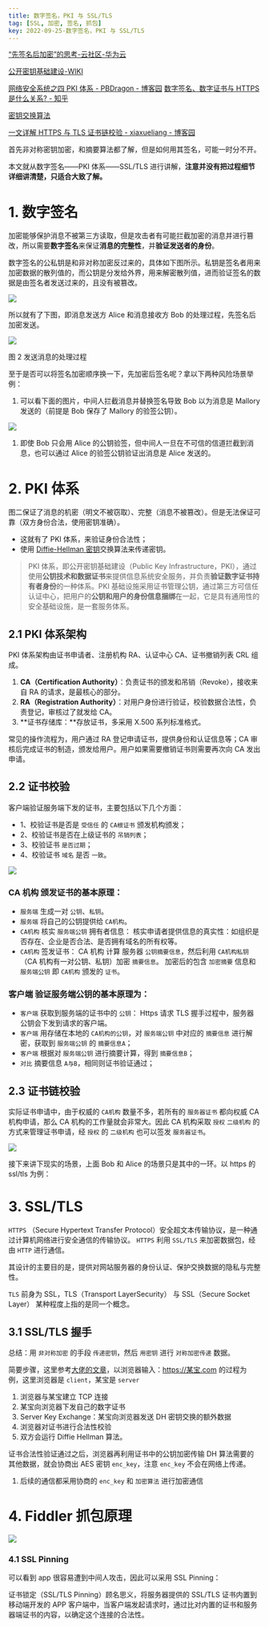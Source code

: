 ```yaml
---
title: 数字签名，PKI 与 SSL/TLS
tag: [SSL, 加密, 签名, 抓包]
key: 2022-09-25-数字签名，PKI 与 SSL/TLS
---
```


[“先签名后加密”的思考-云社区-华为云](https%3A%2F%2Fbbs.huaweicloud.com%2Fblogs%2F205524)

[公开密钥基础建设-WIKI](https%3A%2F%2Fzh.wikipedia.org%2Fzh-sg%2F%25E5%2585%25AC%25E9%2596%258B%25E9%2587%2591%25E9%2591%25B0%25E5%259F%25BA%25E7%25A4%258E%25E5%25BB%25BA%25E8%25A8%25AD)

[网络安全系统之四 PKI 体系 - PBDragon - 博客园](https%3A%2F%2Fwww.cnblogs.com%2FPBDragon%2Fp%2F12694274.html)
[数字签名、数字证书与 HTTPS 是什么关系? - 知乎](https%3A%2F%2Fwww.zhihu.com%2Fquestion%2F52493697%2Fanswer%2F130813213)

[密钥交换算法](https%3A%2F%2Fwww.liaoxuefeng.com%2Fwiki%2F1252599548343744%2F1304227905273889)

[一文详解 HTTPS 与 TLS 证书链校验 - xiaxueliang - 博客园](https%3A%2F%2Fwww.cnblogs.com%2Fxiaxveliang%2Fp%2F13183175.html)

首先非对称密钥加密，和摘要算法都了解，但是如何用其签名，可能一时分不开。

本文就从数字签名——PKI 体系——SSL/TLS 进行讲解，**注意并没有把过程细节详细讲清楚，只适合大致了解。**

# 1. 数字签名

加密能够保护消息不被第三方读取，但是攻击者有可能拦截加密的消息并进行篡改，所以需要**数字签名**来保证**消息的完整性**，并**验证发送者的身份**。

数字签名的公私钥是和非对称加密反过来的，具体如下图所示。私钥是签名者用来加密数据的散列值的，而公钥是分发给外界，用来解密散列值，进而验证签名的数据是由签名者发送过来的，且没有被篡改。

![](https://xdo0.github.io/_posts/imgsrc/boxcnuijxGoQF7rWsL1Othhe9Oh.png)

所以就有了下图，即消息发送方 Alice 和消息接收方 Bob 的处理过程，先签名后加密发送。

![](https://xdo0.github.io/_posts/imgsrc/boxcnl6CM00PyWQBvDTRWBSgrue.png)

图 2 发送消息的处理过程

至于是否可以将签名加密顺序换一下，先加密后签名呢？拿以下两种风险场景举例：

1. 可以看下面的图片，中间人拦截消息并替换签名导致 Bob 以为消息是 Mallory 发送的（前提是 Bob 保存了 Mallory 的验签公钥）。

![](https://xdo0.github.io/_posts/imgsrc/boxcn8apkDG09LUFvPevk37mhre.png)

1. 即使 Bob 只会用 Alice 的公钥验签，但中间人一旦在不可信的信道拦截到消息，也可以通过 Alice 的验签公钥验证出消息是 Alice 发送的。

# 2. PKI 体系

图二保证了消息的机密（明文不被窃取）、完整（消息不被篡改）。但是无法保证可靠（双方身份合法，使用密钥准确）。

- 这就有了 PKI 体系，来验证身份合法性；
- 使用 [Diffie-Hellman 密钥](https%3A%2F%2Fwww.liaoxuefeng.com%2Fwiki%2F1252599548343744%2F1304227905273889)交换算法来传递密钥。

> PKI 体系，即公开密钥基础建设（Public Key Infrastructure，PKI），通过使用**公钥技术和数据证书**来提供信息系统安全服务，并负责**验证数字证书持有者身份**的一种体系。PKI 基础设施采用证书管理公钥，通过第三方可信任认证中心，把用户的**公钥和用户的身份信息捆绑**在一起，它是具有通用性的安全基础设施，是一套服务体系。

## **2.1 PKI 体系架构**

PKI 体系架构由证书申请者、注册机构 RA、认证中心 CA、证书撤销列表 CRL 组成。

1. **CA（Certification Authority）**：负责证书的颁发和吊销（Revoke），接收来自 RA 的请求，是最核心的部分。
2. **RA（Registration Authority）**：对用户身份进行验证，校验数据合法性，负责登记，审核过了就发给 CA。
3. **证书存储库：**存放证书，多采用 X.500 系列标准格式。

常见的操作流程为，用户通过 RA 登记申请证书，提供身份和认证信息等；CA 审核后完成证书的制造，颁发给用户。用户如果需要撤销证书则需要再次向 CA 发出申请。

## 2.2 证书校验

客户端验证服务端下发的证书，主要包括以下几个方面：

- 1、校验证书是否是 `受信任` 的 `CA根证书` 颁发机构颁发；
- 2、校验证书是否在上级证书的 `吊销列表`；
- 3、校验证书 `是否过期`；
- 4、校验证书 `域名` 是否 `一致`。

![](https://xdo0.github.io/_posts/imgsrc/boxcnJ7OXVpH5ILsrUBDaOxonTz.png)

### **CA 机构 颁发证书的基本原理：**

- `服务端` 生成一对 `公钥`、`私钥`。
- `服务端` 将自己的公钥提供给 `CA机构`。
- `CA机构` 核实 `服务端公钥` 拥有者信息： 核实申请者提供信息的真实性：如组织是否存在、企业是否合法、是否拥有域名的所有权等。
- `CA机构` 签发证书： CA 机构 计算 服务器 `公钥摘要信息`，然后利用 `CA机构私钥`（CA 机构有一对公钥、私钥）加密 `摘要信息`。 加密后的包含 `加密摘要` 信息和 `服务端公钥` 即 `CA机构` 颁发的 `证书`。

### **客户端 验证服务端公钥的基本原理为：**

- `客户端` 获取到服务端的证书中的 `公钥`： Https 请求 TLS 握手过程中，服务器公钥会下发到请求的客户端。
- `客户端` 用存储在本地的 `CA机构的公钥`，对 `服务端公钥` 中对应的 `摘要信息` 进行解密，获取到 `服务端公钥` 的 `摘要信息A`；
- `客户端` 根据对 `服务端公钥` 进行摘要计算，得到 `摘要信息B`；
- `对比` 摘要信息 `A与B`，相同则证书验证通过；

## 2.3 证书链校验

实际证书申请中，由于权威的 `CA机构` 数量不多，若所有的 `服务器证书` 都向权威 CA 机构申请，那么 CA 机构的工作量就会非常大。因此 CA 机构采取 `授权` `二级机构` 的方式来管理证书申请，经 `授权` 的 `二级机构` 也可以签发 `服务器证书`。

![](https://xdo0.github.io/_posts/imgsrc/boxcndGWoHP9LwIU6FqVxKXREkh.png)

接下来讲下现实的场景，上面 Bob 和 Alice 的场景只是其中的一环。以 https 的 ssl/tls 为例：

# 3. SSL/TLS

`HTTPS` （Secure Hypertext Transfer Protocol）安全超文本传输协议，是一种通过计算机网络进行安全通信的传输协议。 `HTTPS` 利用 `SSL/TLS` 来加密数据包，经由 `HTTP` 进行通信。

其设计的主要目的是，提供对网站服务器的身份认证、保护交换数据的隐私与完整性。

`TLS` 前身为 SSL，TLS（Transport LayerSecurity） 与 SSL（Secure Socket Layer） 某种程度上指的是同一个概念。

## 3.1 SSL/TLS 握手

总结：用 `非对称加密` 的手段 `传递密钥`，然后 `用密钥` 进行 `对称加密传递` 数据。

简要步骤，这里参考[大佬的文章](https%3A%2F%2Fwww.zhihu.com%2Fquestion%2F52493697%2Fanswer%2F130813213)，以浏览器输入：https://某宝.com 的过程为例，这里浏览器是 `client`，某宝是 `server`

1. 浏览器与某宝建立 TCP 连接
2. 某宝向浏览器下发自己的数字证书
3. Server Key Exchange：某宝向浏览器发送 DH 密钥交换的额外数据
4. 浏览器对证书进行合法性校验
5. 双方会运行 Diffie Hellman 算法。

证书合法性验证通过之后，浏览器再利用证书中的公钥加密传输 DH 算法需要的其他数据，就会协商出 AES 密钥 `enc_key`，注意 `enc_key` 不会在网络上传递。

1. 后续的通信都采用协商的 `enc_key` 和 `加密算法` 进行加密通信

# 4. Fiddler 抓包原理

![](https://xdo0.github.io/_posts/imgsrc/boxcndhZKd7dpwUlLCyFVtiYHOh.png)

### 4.1 SSL Pinning

可以看到 app 很容易遭到中间人攻击，因此可以采用 SSL Pinning：

证书锁定（SSL/TLS Pinning）顾名思义，将服务器提供的 SSL/TLS 证书内置到移动端开发的 APP 客户端中，当客户端发起请求时，通过比对内置的证书和服务器端证书的内容，以确定这个连接的合法性。

